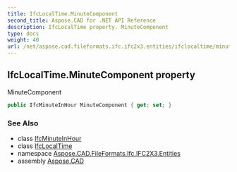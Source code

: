 ```yaml
---
title: IfcLocalTime.MinuteComponent
second_title: Aspose.CAD for .NET API Reference
description: IfcLocalTime property. MinuteComponent
type: docs
weight: 40
url: /net/aspose.cad.fileformats.ifc.ifc2x3.entities/ifclocaltime/minutecomponent/
---
```

## IfcLocalTime.MinuteComponent property

MinuteComponent

```csharp
public IfcMinuteInHour MinuteComponent { get; set; }
```

### See Also

* class [IfcMinuteInHour](../../../aspose.cad.fileformats.ifc.ifc2x3.types/ifcminuteinhour/)
* class [IfcLocalTime](../)
* namespace [Aspose.CAD.FileFormats.Ifc.IFC2X3.Entities](../../ifclocaltime/)
* assembly [Aspose.CAD](../../../)


